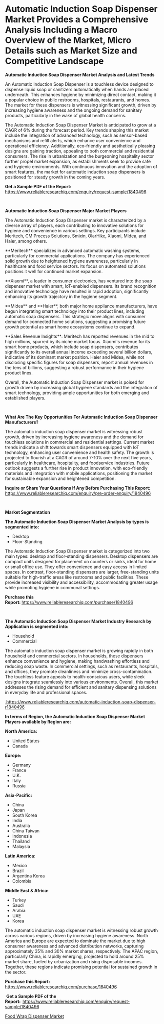 <p><h1>Automatic Induction Soap Dispenser Market Provides a Comprehensive Analysis Including a Macro Overview of the Market, Micro Details such as Market Size and Competitive Landscape</h1></p><p><strong>Automatic Induction Soap Dispenser Market Analysis and Latest Trends</strong></p>
<p><p>An Automatic Induction Soap Dispenser is a touchless device designed to dispense liquid soap or sanitizers automatically when hands are placed underneath. This enhances hygiene by minimizing direct contact, making it a popular choice in public restrooms, hospitals, restaurants, and homes. The market for these dispensers is witnessing significant growth, driven by increasing hygiene awareness and the ongoing demand for sanitary products, particularly in the wake of global health concerns.</p><p>The Automatic Induction Soap Dispenser Market is anticipated to grow at a CAGR of 6% during the forecast period. Key trends shaping this market include the integration of advanced technology, such as sensor-based mechanisms and refill alerts, which enhance user convenience and operational efficiency. Additionally, eco-friendly and aesthetically pleasing designs are gaining traction, appealing to both commercial and residential consumers. The rise in urbanization and the burgeoning hospitality sector further propel market expansion, as establishments seek to provide safe and hygienic environments. With continuous innovation and the adoption of smart features, the market for automatic induction soap dispensers is positioned for steady growth in the coming years.</p></p>
<p><strong>Get a Sample PDF of the Report:&nbsp;</strong> <a href="https://www.reliableresearchiq.com/enquiry/request-sample/1840496?utm_campaign=1170&utm_medium=2&utm_source=Github&utm_content=ia&utm_term=08022025&utm_id=automatic-induction-soap-dispenser">https://www.reliableresearchiq.com/enquiry/request-sample/1840496</a></p>
<p>&nbsp;</p>
<p><strong>Automatic Induction Soap Dispenser Major Market Players</strong></p>
<p><p>The Automatic Induction Soap Dispenser market is characterized by a diverse array of players, each contributing to innovative solutions for hygiene and convenience in various settings. Key participants include Meritech, CM Process Solutions, Smixin, OlarHike, Xiaomi, Midea, and Haier, among others.</p><p>**Meritech** specializes in advanced automatic washing systems, particularly for commercial applications. The company has experienced solid growth due to heightened hygiene awareness, particularly in healthcare and food service sectors. Its focus on automated solutions positions it well for continued market expansion.</p><p>**Xiaomi**, a leader in consumer electronics, has ventured into the soap dispenser market with smart, IoT-enabled dispensers. Its brand recognition and innovative technology have resulted in rapid adoption, significantly enhancing its growth trajectory in the hygiene segment.</p><p>**Midea** and **Haier**, both major home appliance manufacturers, have begun integrating smart technology into their product lines, including automatic soap dispensers. This strategic move aligns with consumer demand for connected home solutions, suggesting a promising future growth potential as smart home ecosystems continue to expand.</p><p>**Sales Revenue Insights**: Meritech has reported revenues in the mid to high millions, spurred by its niche market focus. Xiaomi's revenue for its smart home products, which include soap dispensers, contributes significantly to its overall annual income exceeding several billion dollars, indicative of its dominant market position. Haier and Midea, while not disclosing specific figures for soap dispensers, report annual revenues in the tens of billions, suggesting a robust performance in their hygiene product lines.</p><p>Overall, the Automatic Induction Soap Dispenser market is poised for growth driven by increasing global hygiene standards and the integration of smart technology, providing ample opportunities for both emerging and established players.</p></p>
<p>&nbsp;</p>
<p><strong>What Are The Key Opportunities For Automatic Induction Soap Dispenser Manufacturers?</strong></p>
<p><p>The automatic induction soap dispenser market is witnessing robust growth, driven by increasing hygiene awareness and the demand for touchless solutions in commercial and residential settings. Current market trends indicate a shift towards smart dispensers equipped with IoT technology, enhancing user convenience and health safety. The growth is projected to flourish at a CAGR of around 7-10% over the next five years, particularly in healthcare, hospitality, and foodservice industries. Future outlook suggests a further rise in product innovation, with eco-friendly materials and integration with mobile applications, positioning the market for sustainable expansion and heightened competition.</p></p>
<p><strong>Inquire or Share Your Questions If Any Before Purchasing This Report:</strong> <a href="https://www.reliableresearchiq.com/enquiry/pre-order-enquiry/1840496?utm_campaign=1170&utm_medium=2&utm_source=Github&utm_content=ia&utm_term=08022025&utm_id=automatic-induction-soap-dispenser">https://www.reliableresearchiq.com/enquiry/pre-order-enquiry/1840496</a></p>
<p>&nbsp;</p>
<p><strong>Market Segmentation</strong></p>
<p><strong>The Automatic Induction Soap Dispenser Market Analysis by types is segmented into:</strong></p>
<p><ul><li>Desktop</li><li>Floor-Standing</li></ul></p>
<p><p>The Automatic Induction Soap Dispenser market is categorized into two main types: desktop and floor-standing dispensers. Desktop dispensers are compact units designed for placement on counters or sinks, ideal for home or small office use. They offer convenience and easy access in limited spaces. In contrast, floor-standing dispensers are larger, free-standing units suitable for high-traffic areas like restrooms and public facilities. These provide increased visibility and accessibility, accommodating greater usage while promoting hygiene in communal settings.</p></p>
<p><strong>Purchase this Report:&nbsp;</strong><a href="https://www.reliableresearchiq.com/purchase/1840496?utm_campaign=1170&utm_medium=2&utm_source=Github&utm_content=ia&utm_term=08022025&utm_id=automatic-induction-soap-dispenser">https://www.reliableresearchiq.com/purchase/1840496</a></p>
<p>&nbsp;</p>
<p><strong>The Automatic Induction Soap Dispenser Market Industry Research by Application is segmented into:</strong></p>
<p><ul><li>Household</li><li>Commercial</li></ul></p>
<p><p>The automatic induction soap dispenser market is growing rapidly in both household and commercial sectors. In households, these dispensers enhance convenience and hygiene, making handwashing effortless and reducing soap waste. In commercial settings, such as restaurants, hospitals, and offices, they promote cleanliness and minimize cross-contamination. The touchless feature appeals to health-conscious users, while sleek designs integrate seamlessly into various environments. Overall, this market addresses the rising demand for efficient and sanitary dispensing solutions in everyday life and professional spaces.</p></p>
<p><a href="https://www.reliableresearchiq.com/automatic-induction-soap-dispenser-r1840496?utm_campaign=1170&utm_medium=2&utm_source=Github&utm_content=ia&utm_term=08022025&utm_id=automatic-induction-soap-dispenser">&nbsp;https://www.reliableresearchiq.com/automatic-induction-soap-dispenser-r1840496</a></p>
<p><strong>In terms of Region, the Automatic Induction Soap Dispenser Market Players available by Region are:</strong></p>
<p>
    <p> <strong> North America: </strong>
        <ul>
            <li>United States</li>
            <li>Canada</li>
        </ul>
        </p> 
    <p> <strong> Europe: </strong>
        <ul>
            <li>Germany</li>
            <li>France</li>
            <li>U.K.</li>
            <li>Italy</li>
            <li>Russia</li>
        </ul>
        </p> 
    <p> <strong> Asia-Pacific: </strong>
        <ul>
            <li>China</li>
            <li>Japan</li>
            <li>South Korea</li>
            <li>India</li>
            <li>Australia</li>
            <li>China Taiwan</li>
            <li>Indonesia</li>
            <li>Thailand</li>
            <li>Malaysia</li>
        </ul>
        </p> 
    <p> <strong> Latin America: </strong>
        <ul>
            <li>Mexico</li>
            <li>Brazil</li>
            <li>Argentina Korea</li>
            <li>Colombia</li>
        </ul>
        </p> 
    <p> <strong> Middle East & Africa: </strong>
        <ul>
            <li>Turkey</li>
            <li>Saudi</li>
            <li>Arabia</li>
            <li>UAE</li>
            <li>Korea</li>
        </ul>
    </p>
    </p>
<p><p>The automatic induction soap dispenser market is witnessing robust growth across various regions, driven by increasing hygiene awareness. North America and Europe are expected to dominate the market due to high consumer awareness and advanced distribution networks, capturing approximately 35% and 30% market shares, respectively. The APAC region, particularly China, is rapidly emerging, projected to hold around 25% market share, fueled by urbanization and rising disposable incomes. Together, these regions indicate promising potential for sustained growth in the sector.</p></p>
<p><strong>Purchase this Report: </strong><a href="https://www.reliableresearchiq.com/purchase/1840496?utm_campaign=1170&utm_medium=2&utm_source=Github&utm_content=ia&utm_term=08022025&utm_id=automatic-induction-soap-dispenser">https://www.reliableresearchiq.com/purchase/1840496</a></p>
<p>&nbsp;<strong>Get a Sample PDF of the Report:&nbsp;&nbsp;</strong><a href="https://www.reliableresearchiq.com/enquiry/request-sample/1840496?utm_campaign=1170&utm_medium=2&utm_source=Github&utm_content=ia&utm_term=08022025&utm_id=automatic-induction-soap-dispenser">https://www.reliableresearchiq.com/enquiry/request-sample/1840496</a></p>
<p><strong></strong></p>
<p><p><a href="https://github.com/normiaooghe3/Market-Research-Report-List-1/blob/main/food-wrap-dispenser-market.md?utm_campaign=1170&utm_medium=2&utm_source=Github&utm_content=ia&utm_term=08022025&utm_id=automatic-induction-soap-dispenser">Food Wrap Dispenser Market</a></p></p>